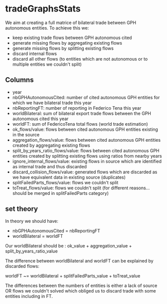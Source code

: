 # tradeGraphsStats

We aim at creating a full matrice of bilateral trade between GPH autonomous entities. To achieve this we:

- keep existing trade flows between GPH autonomous cited
- generate missing flows by aggregating existing flows
- generate missing flows by splitting existing flows
- discard internal flows
- discard all other flows (to entities which are not autonomous or to multiple entities we couldn't split)

## Columns

- year
- nbGPHAutonomousCited: number of cited autonomous GPH entities for which we have bilateral trade this year
- nbReportingFT: number of reporting in Federico Tena this year
- worldBilateral: sum of bilateral export trade flows between the GPH autonomous cited this year
- worldFT: sum of FedericoTena total flows (world trade estimation)
- ok_flows/value: flows between cited autonomous GPH entities existing in the source
- aggregation_flows/value: flows between cited autonomous GPH entities created by aggregating existing flows
- split_by_years_ratio_flows/value: flows between cited autonomous GPH entities created by splitting existing flows using ratios from nearby years
- ignore_internal_flows/value: existing flows in source which are identified as internal trade and thus discarded
- discard_collision_flows/value: generated flows which are discarded as we have equivalent data in existing source (duplicates)
- splitFailedParts_flows/value: flows we couldn't split
- toTreat_flows/value: flows we couldn't split (for different reasons... should be merged in splitFailedParts category)

## set theory

In theory we should have:

- nbGPHAutonomousCited = nbReportingFT
- worldBilateral = worldFT

Our worldBilateral should be : ok_value + aggregation_value + split_by_years_ratio_value

The difference between worldBilateral and worldFT can be explained by discarded flows:

worldFT ~= worldBilateral + splitFailedParts_value + toTreat_value

The differences between the numbers of entities is either a lack of source OR flows we couldn't solved which obliged us to discard trade with some entities including in FT.
